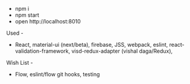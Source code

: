 - npm i
- npm start
- open http://localhost:8010


Used -
- React, material-ui (next/beta), firebase, JSS, webpack, eslint, react-validation-framework, visd-redux-adapter (vishal daga/Redux),

Wish List -
- Flow, eslint/flow git hooks, testing

